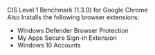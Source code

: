 CIS Level 1 Benchmark (1.3.0) for Google Chrome  
Also Installs the following browser extensions:  
* Windows Defender Browser Protection
* My Apps Secure Sign-in Extension
* Windows 10 Accounts
